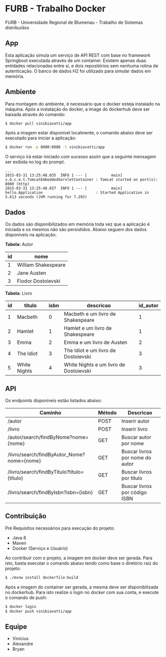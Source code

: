 # FURB - Trabalho Docker
FURB - Universidade Regional de Blumenau - Trabalho de Sistemas distribuídos

## App
Esta aplicação simula um serviço de API REST com base no framework Springboot executada através de um container. Existem apenas duas entidades relacionadas entre sí, e dois repositórios sem nenhuma rotina de autenticação. O banco de dados H2 foi utilizado para simular dados em memória.

## Ambiente
Para montagem do ambiente, é necessário que o docker esteja instalado na máquina. Após a instalação do docker, a image do dockerhub deve ser baixada através do comando:

```bash
$ docker pull vinibiavatti/app
```

Após a imagem estar disponível localmente, o comando abaixo deve ser executado para iniciar a aplicação:

```bash
$ docker run -p 8080:8080 -t vinibiavatti/app
```

O serviço irá estar iniciado com sucesso assim que a seguinte mensagem ser exibida no log do prompt.

```text
...
2015-03-31 13:25:48.035  INFO 1 --- [           main] s.b.c.e.t.TomcatEmbeddedServletContainer : Tomcat started on port(s): 8080 (http)
2015-03-31 13:25:48.037  INFO 1 --- [           main] hello.Application                        : Started Application in 5.613 seconds (JVM running for 7.293)
```

## Dados
Os dados são disponibilizados em memória toda vez que a aplicação é iniciada e os mesmos não são persistidos. Abaixo seguem dos dados disponíveis na aplicação:

**Tabela:** Autor

| id | nome |
| --- | --- |
| 1 | William Shakespeare |
| 2 | Jane Austen |
| 3 | Fiodor Dostoievski |

**Tabela:** Livro

| id | titulo | isbn | descricao | id_autor |
| --- | --- | --- | --- | --- |
| 1 | Macbeth | 0 | Macbeth e um livro de Shakespeare | 1 |
| 2 | Hamlet | 1 | Hamlet e um livro de Shakespeare | 1 |
| 3 | Emma | 2 | Emma e um livro de Austen | 2 |
| 4 | The Idiot | 3 | The Idiot e um livro de Dostoievski | 3 |
| 5 | White Nights | 4 | White Nights e um livro de Dostoievski | 3 |

## API
Os endpoints disponíveis estão listados abaixo:

| Caminho | Método | Descricao |
| --- | --- | --- |
| /autor | POST | Inserir autor |
| /livro | POST | Inserir livro |
| /autor/search/findByNome?nome={nome} | GET | Buscar autor por nome |
| /livro/search/findByAutor_Nome?nome={nome} | GET | Buscar livros por nome do autor |
| /livro/search/findByTitulo?titulo={titulo} | GET | Buscar livros por título |
| /livro/search/findByIsbn?isbn={isbn} | GET | Buscar livros por código ISBN |

## Contribuição
Pré Requisitos necessários para execução do projeto:
- Java 8
- Maven
- Docker (Serviço e Usuário) 

Ao contribuir com o projeto, a imagem em docker deve ser gerada. Para isto, basta executar o comando abaixo tendo como base o diretório raiz do projeto:

```bash
$ ./mvnw install dockerfile:build
```

Após a imagem do container ser gerada, a mesma deve ser disponibilizada no dockerhub. Para isto realize o login no docker com sua conta, e execute o comando de push:

```bash
$ docker login
$ docker push vinibiavatti/app
```

## Equipe
- Vinícius
- Alexandre
- Bryan

